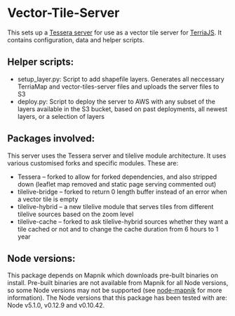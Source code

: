 # Vector-Tile-Server
This sets up a [Tessera server](https://github.com/mojodna/tessera) for use as a vector tile server for [TerriaJS](https://github.com/TerriaJS/terriajs). It contains configuration, data and helper scripts. 

## Helper scripts:
- setup_layer.py: Script to add shapefile layers. Generates all neccessary TerriaMap and vector-tiles-server files and uploads the server files to S3
- deploy.py: Script to deploy the server to AWS with any subset of the layers available in the S3 bucket, based on past deployments, all newest layers, or a selection of layers

## Packages involved:
This server uses the Tessera server and tilelive module architecture. It uses various customised forks and specific modules. These are:
- Tessera – forked to allow for forked dependencies, and also stripped down (leaflet map removed and static page serving commented out)
- tilelive-bridge – forked to return 0 length buffer instead of an error when a vector tile is empty
- tilelive-hybrid – a new tilelive module that serves tiles from different tilelive sources based on the zoom level
- tilelive-cache – forked to ask tilelive-hybrid sources whether they want a tile cached or not and to change the cache duration from 6 hours to 1 year

## Node versions:
This package depends on Mapnik which downloads pre-built binaries on install. Pre-built binaries are not available from Mapnik for all Node versions, so some Node versions may not be supported (see [node-mapnik](https://github.com/mapnik/node-mapnik#installing) for more information). The Node versions that this package has been tested with are: Node v5.1.0, v0.12.9 and v0.10.42.

